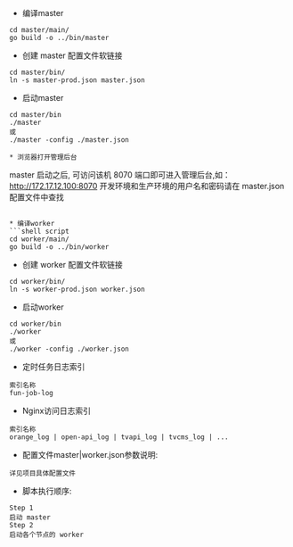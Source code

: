 * 编译master
```shell script
cd master/main/
go build -o ../bin/master
```
* 创建 master 配置文件软链接
```shell script
cd master/bin/
ln -s master-prod.json master.json
```
* 启动master
```shell script
cd master/bin
./master 
或
./master -config ./master.json

* 浏览器打开管理后台
```
master 启动之后, 可访问该机 8070 端口即可进入管理后台,如： http://172.17.12.100:8070
开发环境和生产环境的用户名和密码请在 master.json 配置文件中查找
```

* 编译worker
```shell script
cd worker/main/
go build -o ../bin/worker
```

* 创建 worker 配置文件软链接
```shell script
cd worker/bin/
ln -s worker-prod.json worker.json
```
* 启动worker
```shell script
cd worker/bin
./worker
或
./worker -config ./worker.json
```

* 定时任务日志索引
```
索引名称
fun-job-log
```
* Nginx访问日志索引
```
索引名称
orange_log | open-api_log | tvapi_log | tvcms_log | ...
```
* 配置文件master|worker.json参数说明:
```
详见项目具体配置文件
``` 

* 脚本执行顺序:
```
Step 1 
启动 master
Step 2
启动各个节点的 worker
``` 

